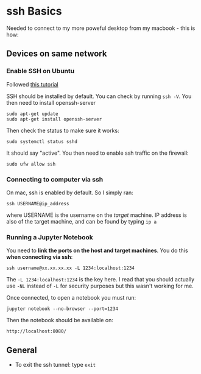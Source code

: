 # ssh Basics

Needed to connect to my more poweful desktop from my macbook - this is how:

## Devices on same network

### Enable SSH on Ubuntu

Followed [this tutorial](https://devconnected.com/how-to-install-and-enable-ssh-server-on-ubuntu-20-04/)

SSH should be installed by default. You can check by running `ssh -V`. You then need to install openssh-server

```
sudo apt-get update
sudo apt-get install openssh-server
```

Then check the status to make sure it works:

`sudo systemctl status sshd`

It should say "active". You then need to enable ssh traffic on the firewall:

`sudo ufw allow ssh`

### Connecting to computer via ssh

On mac, ssh is enabled by default. So I simply ran:

`ssh USERNAME@ip_address`

where USERNAME is the username on the *target* machine. IP address is also of the target machine, and can be found by typing `ip a`

### Running a Jupyter Notebook

You need to **link the ports on the host and target machines**. You do this **when connecting via ssh**:

`ssh username@xx.xx.xx.xx -L 1234:localhost:1234`

The `-L 1234:localhost:1234` is the key here. I read that you should actually use `-NL` instead of `-L` for security purposes but this wasn't working for me.

Once connected, to open a notebook you must run:

`jupyter notebook --no-browser --port=1234`

Then the notebook should be available on:

`http://localhost:8080/` 


## General

* To exit the ssh tunnel: type `exit`
